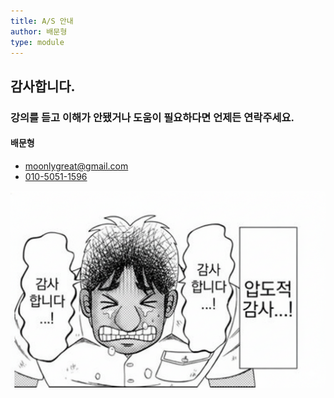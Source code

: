 ```yaml
---
title: A/S 안내
author: 배문형
type: module
---
```


## 감사합니다.

### 강의를 듣고 이해가 안됐거나 도움이 필요하다면 언제든 연락주세요.

#### 배문형

- [moonlygreat@gmail.com](mailto:moonlygreat@gmail.com)
- [010-5051-1596](tel:+8201050511596)

![](attachments/Pasted%20image%2020251012212725.png)